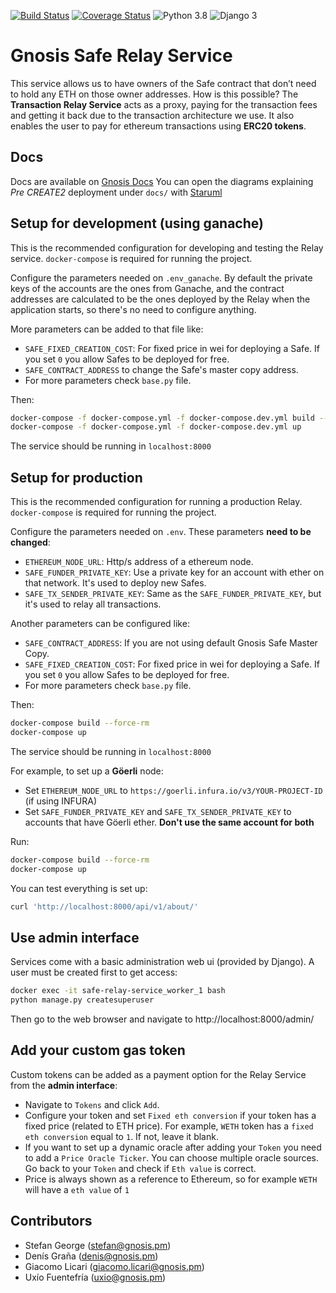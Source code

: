 [![Build Status](https://travis-ci.com/gnosis/safe-relay-service.svg?branch=master)](https://travis-ci.com/gnosis/safe-relay-service)
[![Coverage Status](https://coveralls.io/repos/github/gnosis/safe-relay-service/badge.svg?branch=master)](https://coveralls.io/github/gnosis/safe-relay-service?branch=master)
![Python 3.8](https://img.shields.io/badge/Python-3.8-blue.svg)
![Django 3](https://img.shields.io/badge/Django-3-blue.svg)

# Gnosis Safe Relay Service
This service allows us to have owners of the Safe contract that don’t need to hold any ETH on those owner addresses.
How is this possible? The **Transaction Relay Service** acts as a proxy, paying for the transaction fees and getting it
back due to the transaction architecture we use. It also enables the user to pay for ethereum transactions
using **ERC20 tokens**.

Docs
----
Docs are available on [Gnosis Docs](https://docs.gnosis.io/safe/docs/services_relay/)
You can open the diagrams explaining _Pre CREATE2_ deployment under `docs/` with [Staruml](http://staruml.io/)

Setup for development (using ganache)
-------------------------------------
This is the recommended configuration for developing and testing the Relay service. `docker-compose` is required for
running the project.

Configure the parameters needed on `.env_ganache`. By default the private keys of the accounts are the ones from
Ganache, and the contract addresses are calculated to be the ones deployed by the Relay when the application starts,
so there's no need to configure anything.

More parameters can be added to that file like:
- `SAFE_FIXED_CREATION_COST`: For fixed price in wei for deploying a Safe. If you set `0` you allow Safes to be
deployed for free.
- `SAFE_CONTRACT_ADDRESS` to change the Safe's master copy address.
- For more parameters check `base.py` file.

Then:
```bash
docker-compose -f docker-compose.yml -f docker-compose.dev.yml build --force-rm
docker-compose -f docker-compose.yml -f docker-compose.dev.yml up
```

The service should be running in `localhost:8000`

Setup for production
--------------------
This is the recommended configuration for running a production Relay. `docker-compose` is required
for running the project.

Configure the parameters needed on `.env`. These parameters **need to be changed**:
- `ETHEREUM_NODE_URL`: Http/s address of a ethereum node.
- `SAFE_FUNDER_PRIVATE_KEY`: Use a private key for an account with ether on that network. It's used to deploy new Safes.
- `SAFE_TX_SENDER_PRIVATE_KEY`: Same as the `SAFE_FUNDER_PRIVATE_KEY`, but it's used to relay all transactions.

Another parameters can be configured like:
- `SAFE_CONTRACT_ADDRESS`: If you are not using default Gnosis Safe Master Copy.
- `SAFE_FIXED_CREATION_COST`: For fixed price in wei for deploying a Safe. If you set `0` you allow Safes to be
deployed for free.
- For more parameters check `base.py` file.

Then:
```bash
docker-compose build --force-rm
docker-compose up
```

The service should be running in `localhost:8000`

For example, to set up a **Göerli** node:
- Set `ETHEREUM_NODE_URL` to `https://goerli.infura.io/v3/YOUR-PROJECT-ID` (if using INFURA)
- Set `SAFE_FUNDER_PRIVATE_KEY` and `SAFE_TX_SENDER_PRIVATE_KEY` to accounts that have Göerli ether. **Don't use
the same account for both**

Run:
```bash
docker-compose build --force-rm
docker-compose up
```

You can test everything is set up:

```bash
curl 'http://localhost:8000/api/v1/about/'
```

## Use admin interface
Services come with a basic administration web ui (provided by Django). A user must be created first to
get access:
```bash
docker exec -it safe-relay-service_worker_1 bash
python manage.py createsuperuser
```

Then go to the web browser and navigate to http://localhost:8000/admin/


## Add your custom gas token
Custom tokens can be added as a payment option for the Relay Service from the **admin interface**:
- Navigate to `Tokens` and click `Add`.
- Configure your token and set `Fixed eth conversion` if your token has a fixed price (related to ETH price).
For example, `WETH` token has a `fixed eth conversion` equal to `1`. If not, leave it blank.
- If you want to set up a dynamic oracle after adding your `Token` you need to add a `Price Oracle Ticker`.
You can choose multiple oracle sources. Go back to your `Token` and check if `Eth value` is correct.
- Price is always shown as a reference to Ethereum, so for example `WETH` will have a `eth value` of `1`

Contributors
------------
- Stefan George (stefan@gnosis.pm)
- Denís Graña (denis@gnosis.pm)
- Giacomo Licari (giacomo.licari@gnosis.pm)
- Uxío Fuentefría (uxio@gnosis.pm)
